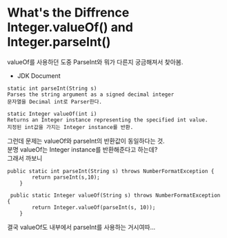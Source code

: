 # What's the Diffrence Integer.valueOf() and Integer.parseInt()  
valueOf를 사용하던 도중 ParseInt와 뭐가 다른지 궁금해져서 찾아봄.  
- JDK Document 
```
static int parseInt​(String s)	
Parses the string argument as a signed decimal integer
문자열을 Decimal int로 Parser한다.
```
```
static Integer valueOf​(int i)	
Returns an Integer instance representing the specified int value.
지정된 int값을 가지는 Integer instance를 반환.
```
그런데 문제는 valueOf와 parseInt의 반환값이 동일하다는 것.  
분명 valueOf는 Integer instance를 반환해준다고 하는데?  
그래서 까보니  
```
public static int parseInt(String s) throws NumberFormatException {
        return parseInt(s,10);
    }

 public static Integer valueOf(String s) throws NumberFormatException {
        return Integer.valueOf(parseInt(s, 10));
    }
```
결국 valueOf도 내부에서 parseInt를 사용하는 거시여따...

